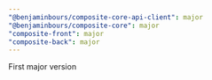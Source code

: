 ```yaml
---
"@benjaminbours/composite-core-api-client": major
"@benjaminbours/composite-core": major
"composite-front": major
"composite-back": major
---
```


First major version
